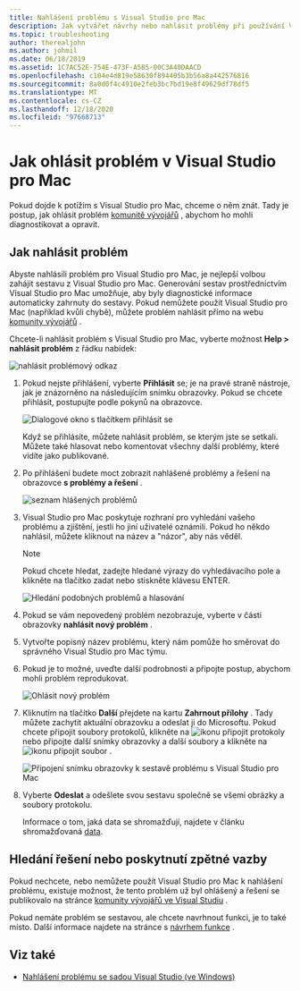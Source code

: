 ```yaml
---
title: Nahlášení problému s Visual Studio pro Mac
description: Jak vytvářet návrhy nebo nahlásit problémy při používání Visual Studio pro Mac.
ms.topic: troubleshooting
author: therealjohn
ms.author: johmil
ms.date: 06/18/2019
ms.assetid: 1C7AC52E-754E-473F-A5B5-00C3A40DAACD
ms.openlocfilehash: c104e4d819e58630f894405b3b56a8a442576816
ms.sourcegitcommit: 8a0d0f4c4910e2feb3bc7bd19e8f49629df78df5
ms.translationtype: MT
ms.contentlocale: cs-CZ
ms.lasthandoff: 12/18/2020
ms.locfileid: "97668713"
---
```

# <a name="how-to-report-a-problem-in-visual-studio-for-mac"></a>Jak ohlásit problém v Visual Studio pro Mac

Pokud dojde k potížím s Visual Studio pro Mac, chceme o něm znát. Tady je postup, jak ohlásit problém [komunitě vývojářů](https://aka.ms/feedback/report?space=41) , abychom ho mohli diagnostikovat a opravit.

## <a name="how-to-report-a-problem"></a>Jak nahlásit problém

Abyste nahlásili problém pro Visual Studio pro Mac, je nejlepší volbou zahájit sestavu z Visual Studio pro Mac. Generování sestav prostřednictvím Visual Studio pro Mac umožňuje, aby byly diagnostické informace automaticky zahrnuty do sestavy. Pokud nemůžete použít Visual Studio pro Mac (například kvůli chybě), můžete problém nahlásit přímo na webu [komunity vývojářů](https://aka.ms/feedback/report?space=41) .

Chcete-li nahlásit problém s Visual Studio pro Mac, vyberte možnost **Help > nahlásit problém** z řádku nabídek:

![nahlásit problémový odkaz](media/report-problem-image1.png)

1. Pokud nejste přihlášení, vyberte **Přihlásit** se; je na pravé straně nástroje, jak je znázorněno na následujícím snímku obrazovky. Pokud se chcete přihlásit, postupujte podle pokynů na obrazovce.

    ![Dialogové okno s tlačítkem přihlásit se](media/report-problem-image2.png)

    Když se přihlásíte, můžete nahlásit problém, se kterým jste se setkali. Můžete také hlasovat nebo komentovat všechny další problémy, které vidíte jako publikované.

1. Po přihlášení budete moct zobrazit nahlášené problémy a řešení na obrazovce **s problémy a řešení** .

    ![seznam hlášených problémů](media/report-problem-image3.png)

1. Visual Studio pro Mac poskytuje rozhraní pro vyhledání vašeho problému a zjištění, jestli ho jiní uživatelé oznámili. Pokud ho někdo nahlásil, můžete kliknout na název a "názor", aby nás věděl.
   > [!NOTE]
   > Pokud chcete hledat, zadejte hledané výrazy do vyhledávacího pole a klikněte na tlačítko zadat nebo stiskněte klávesu ENTER.

   ![Hledání podobných problémů a hlasování](media/report-problem-image4.png)

1. Pokud se vám nepovedený problém nezobrazuje, vyberte v části obrazovky **nahlásit nový problém** .

1. Vytvořte popisný název problému, který nám pomůže ho směrovat do správného Visual Studio pro Mac týmu.

1. Pokud je to možné, uveďte další podrobnosti a připojte postup, abychom mohli problém reprodukovat.

   ![Ohlásit nový problém](media/report-problem-image5.png)

1. Kliknutím na tlačítko **Další** přejdete na kartu **Zahrnout přílohy** . Tady můžete zachytit aktuální obrazovku a odeslat ji do Microsoftu. Pokud chcete připojit soubory protokolů, klikněte na ![ ikonu připojit protokoly ](media/report-problem-attach-logs.png) nebo připojte další snímky obrazovky a další soubory a klikněte na ![ ikonu připojit soubor ](media/report-problem-attach-file.png) .

   ![Připojení snímku obrazovky k sestavě problému s Visual Studio pro Mac](media/report-problem-image6.png)

1. Vyberte **Odeslat** a odešlete svou sestavu společně se všemi obrázky a soubory protokolu.

   Informace o tom, jaká data se shromažďují, najdete v článku shromažďovaná [data](/visualstudio/ide/developer-community-privacy#data-we-collect).

## <a name="search-for-solutions-or-provide-feedback"></a>Hledání řešení nebo poskytnutí zpětné vazby

Pokud nechcete, nebo nemůžete použít Visual Studio pro Mac k nahlášení problému, existuje možnost, že tento problém už byl ohlášený a řešení se publikovalo na stránce [komunity vývojářů ve Visual Studiu](https://aka.ms/feedback/report?space=41/) .

Pokud nemáte problém se sestavou, ale chcete navrhnout funkci, je to také místo. Další informace najdete na stránce s [návrhem funkce](https://aka.ms/feedback/suggest?space=41) .

## <a name="see-also"></a>Viz také

- [Nahlášení problému se sadou Visual Studio (ve Windows)](/visualstudio/ide/how-to-report-a-problem-with-visual-studio-2017)
